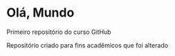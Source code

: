 # Olá, Mundo
 Primeiro repositório do curso GitHub


Repositório criado para fins acadêmicos que foi alterado
